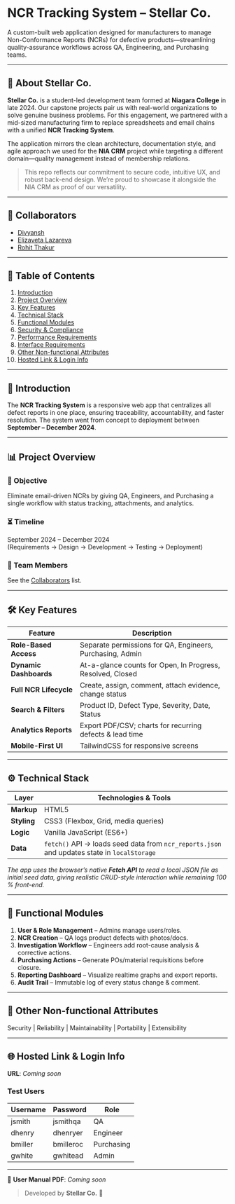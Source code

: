 # NCR Tracking System – Stellar Co.

A custom-built web application designed for manufacturers to manage Non-Conformance Reports (NCRs) for defective products—streamlining quality-assurance workflows across QA, Engineering, and Purchasing teams.

---

## 👥 About Stellar Co.
**Stellar Co.** is a student-led development team formed at **Niagara College** in late 2024. Our capstone projects pair us with real-world organizations to solve genuine business problems. For this engagement, we partnered with a mid-sized manufacturing firm to replace spreadsheets and email chains with a unified **NCR Tracking System**.

The application mirrors the clean architecture, documentation style, and agile approach we used for the **NIA CRM** project while targeting a different domain—quality management instead of membership relations.

> This repo reflects our commitment to secure code, intuitive UX, and robust back-end design. We’re proud to showcase it alongside the NIA CRM as proof of our versatility.

---

## 🤝 Collaborators
- [Divyansh](https://github.com/Divyansh896)
- [Elizaveta Lazareva](https://github.com/Eliza707707)
- [Rohit Thakur](https://github.com/rohitthaku-rt)


---

## 📌 Table of Contents
1. [Introduction](#-introduction)  
2. [Project Overview](#-project-overview)  
3. [Key Features](#-key-features)  
4. [Technical Stack](#-technical-stack)  
5. [Functional Modules](#-functional-modules)  
6. [Security & Compliance](#-security--compliance)  
7. [Performance Requirements](#-performance-requirements)  
8. [Interface Requirements](#-interface-requirements)  
9. [Other Non-functional Attributes](#-other-non-functional-attributes)  
10. [Hosted Link & Login Info](#-hosted-link--login-info)  

---

## 🧩 Introduction
The **NCR Tracking System** is a responsive web app that centralizes all defect reports in one place, ensuring traceability, accountability, and faster resolution. The system went from concept to deployment between **September – December 2024**.

---

## 📊 Project Overview
### 🎯 Objective
Eliminate email-driven NCRs by giving QA, Engineers, and Purchasing a single workflow with status tracking, attachments, and analytics.

### ⏳ Timeline
September 2024 – December 2024  
(Requirements → Design → Development → Testing → Deployment)

### 👥 Team Members
See the [Collaborators](#-collaborators) list.

---

## 🛠 Key Features
| Feature                 | Description                                                         |
|-------------------------|---------------------------------------------------------------------|
| **Role-Based Access**   | Separate permissions for QA, Engineers, Purchasing, Admin               |
| **Dynamic Dashboards**  | At-a-glance counts for Open, In Progress, Resolved, Closed         |
| **Full NCR Lifecycle**  | Create, assign, comment, attach evidence, change status            |
| **Search & Filters**    | Product ID, Defect Type, Severity, Date, Status                    |
| **Analytics Reports**   | Export PDF/CSV; charts for recurring defects & lead time           |
| **Mobile-First UI**     | TailwindCSS for responsive screens                                 |

---

## ⚙️ Technical Stack

| Layer        | Technologies & Tools                              |
|--------------|---------------------------------------------------|
| **Markup**   | HTML5                                             |
| **Styling**  | CSS3 (Flexbox, Grid, media queries)               |
| **Logic**    | Vanilla JavaScript (ES6+)                         |
| **Data**     | `fetch()` API → loads seed data from `ncr_reports.json` and updates state in `localStorage` |

*The app uses the browser’s native **Fetch API** to read a local JSON file as initial seed data, giving realistic CRUD-style interaction while remaining 100 % front-end.*

---

## 🧩 Functional Modules
1. **User & Role Management** – Admins manage users/roles.  
2. **NCR Creation** – QA logs product defects with photos/docs.  
3. **Investigation Workflow** – Engineers add root-cause analysis & corrective actions.  
4. **Purchasing Actions** – Generate POs/material requisitions before closure.  
5. **Reporting Dashboard** – Visualize realtime graphs and export reports.  
6. **Audit Trail** – Immutable log of every status change & comment.

---

## 🔧 Other Non-functional Attributes
Security | Reliability | Maintainability | Portability | Extensibility

---

## 🌐 Hosted Link & Login Info
**URL**: *Coming soon*  

### Test Users
| Username               | Password | Role       |
|---------------------|----------|------------|
| jsmith         | jsmithqa | QA         |
| dhenry        | dhenryer | Engineer   |
| bmiller | bmilleroc | Purchasing |
| gwhite | gwhitead | Admin |

---

📄 **User Manual PDF**: _Coming soon_

> Developed by **Stellar Co.** 🚀
